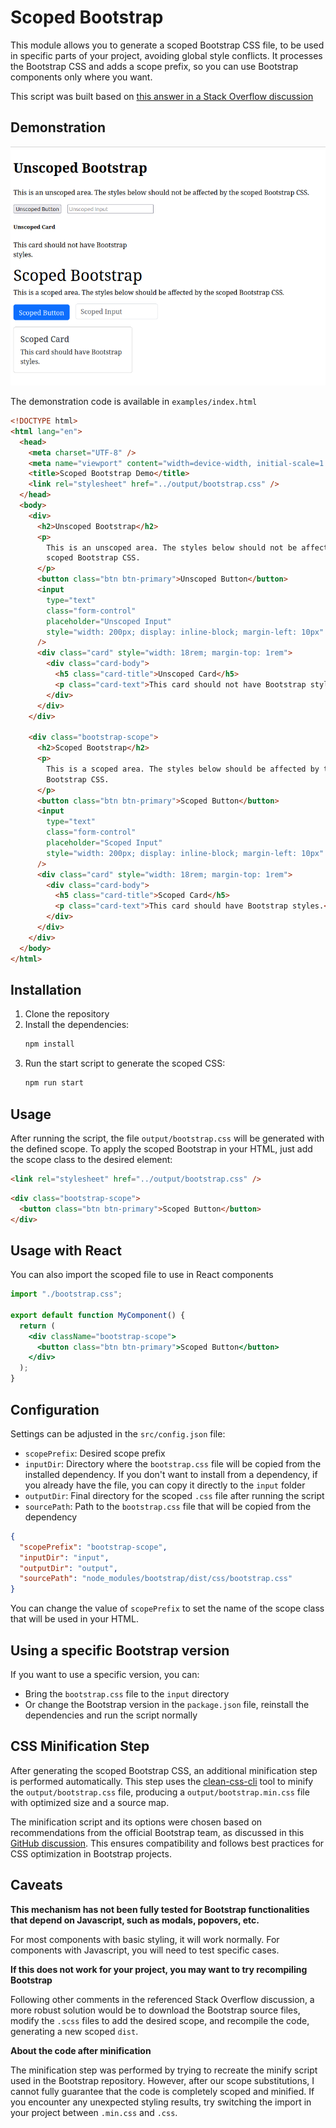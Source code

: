 # Scoped Bootstrap

This module allows you to generate a scoped Bootstrap CSS file, to be used in specific parts of your project, avoiding global style conflicts. It processes the Bootstrap CSS and adds a scope prefix, so you can use Bootstrap components only where you want.

This script was built based on [this answer in a Stack Overflow discussion](https://stackoverflow.com/a/79078411)

## Demonstration

![Practical demonstration](docs/image.png)

The demonstration code is available in `examples/index.html`

```html
<!DOCTYPE html>
<html lang="en">
  <head>
    <meta charset="UTF-8" />
    <meta name="viewport" content="width=device-width, initial-scale=1.0" />
    <title>Scoped Bootstrap Demo</title>
    <link rel="stylesheet" href="../output/bootstrap.css" />
  </head>
  <body>
    <div>
      <h2>Unscoped Bootstrap</h2>
      <p>
        This is an unscoped area. The styles below should not be affected by the
        scoped Bootstrap CSS.
      </p>
      <button class="btn btn-primary">Unscoped Button</button>
      <input
        type="text"
        class="form-control"
        placeholder="Unscoped Input"
        style="width: 200px; display: inline-block; margin-left: 10px"
      />
      <div class="card" style="width: 18rem; margin-top: 1rem">
        <div class="card-body">
          <h5 class="card-title">Unscoped Card</h5>
          <p class="card-text">This card should not have Bootstrap styles.</p>
        </div>
      </div>
    </div>

    <div class="bootstrap-scope">
      <h2>Scoped Bootstrap</h2>
      <p>
        This is a scoped area. The styles below should be affected by the scoped
        Bootstrap CSS.
      </p>
      <button class="btn btn-primary">Scoped Button</button>
      <input
        type="text"
        class="form-control"
        placeholder="Scoped Input"
        style="width: 200px; display: inline-block; margin-left: 10px"
      />
      <div class="card" style="width: 18rem; margin-top: 1rem">
        <div class="card-body">
          <h5 class="card-title">Scoped Card</h5>
          <p class="card-text">This card should have Bootstrap styles.</p>
        </div>
      </div>
    </div>
  </body>
</html>
```

## Installation

1. Clone the repository
2. Install the dependencies:
   ```bash
   npm install
   ```
3. Run the start script to generate the scoped CSS:
   ```bash
   npm run start
   ```

## Usage

After running the script, the file `output/bootstrap.css` will be generated with the defined scope. To apply the scoped Bootstrap in your HTML, just add the scope class to the desired element:

```html
<link rel="stylesheet" href="../output/bootstrap.css" />
```

```html
<div class="bootstrap-scope">
  <button class="btn btn-primary">Scoped Button</button>
</div>
```

## Usage with React

You can also import the scoped file to use in React components

```jsx
import "./bootstrap.css";

export default function MyComponent() {
  return (
    <div className="bootstrap-scope">
      <button class="btn btn-primary">Scoped Button</button>
    </div>
  );
}
```

## Configuration

Settings can be adjusted in the `src/config.json` file:

- `scopePrefix`: Desired scope prefix
- `inputDir`: Directory where the `bootstrap.css` file will be copied from the installed dependency. If you don't want to install from a dependency, if you already have the file, you can copy it directly to the `input` folder
- `outputDir`: Final directory for the scoped `.css` file after running the script
- `sourcePath`: Path to the `bootstrap.css` file that will be copied from the dependency

```json
{
  "scopePrefix": "bootstrap-scope",
  "inputDir": "input",
  "outputDir": "output",
  "sourcePath": "node_modules/bootstrap/dist/css/bootstrap.css"
}
```

You can change the value of `scopePrefix` to set the name of the scope class that will be used in your HTML.

## Using a specific Bootstrap version

If you want to use a specific version, you can:

- Bring the `bootstrap.css` file to the `input` directory
- Or change the Bootstrap version in the `package.json` file, reinstall the dependencies and run the script normally

## CSS Minification Step

After generating the scoped Bootstrap CSS, an additional minification step is performed automatically. This step uses the [clean-css-cli](https://www.npmjs.com/package/clean-css-cli) tool to minify the `output/bootstrap.css` file, producing a `output/bootstrap.min.css` file with optimized size and a source map.

The minification script and its options were chosen based on recommendations from the official Bootstrap team, as discussed in this [GitHub discussion](https://github.com/orgs/twbs/discussions/38698). This ensures compatibility and follows best practices for CSS optimization in Bootstrap projects.

## Caveats

**This mechanism has not been fully tested for Bootstrap functionalities that depend on Javascript, such as modals, popovers, etc.**

For most components with basic styling, it will work normally. For components with Javascript, you will need to test specific cases.

**If this does not work for your project, you may want to try recompiling Bootstrap**

Following other comments in the referenced Stack Overflow discussion, a more robust solution would be to download the Bootstrap source files, modify the `.scss` files to add the desired scope, and recompile the code, generating a new scoped `dist`.

**About the code after minification**

The minification step was performed by trying to recreate the minify script used in the Bootstrap repository. However, after our scope substitutions, I cannot fully guarantee that the code is completely scoped and minified. If you encounter any unexpected styling results, try switching the import in your project between `.min.css` and `.css`.
